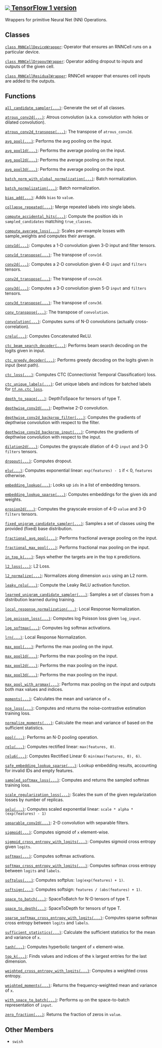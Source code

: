 [ ![](https://tensorflow.google.cn/images/tf_logo_32px.png) TensorFlow 1
version](/versions/r1.15/api_docs/python/tf/compat/v2/nn)  
---  
  
Wrappers for primitive Neural Net (NN) Operations.

## Classes

[`class
RNNCellDeviceWrapper`](https://tensorflow.google.cn/api_docs/python/tf/nn/RNNCellDeviceWrapper):
Operator that ensures an RNNCell runs on a particular device.

[`class
RNNCellDropoutWrapper`](https://tensorflow.google.cn/api_docs/python/tf/nn/RNNCellDropoutWrapper):
Operator adding dropout to inputs and outputs of the given cell.

[`class
RNNCellResidualWrapper`](https://tensorflow.google.cn/api_docs/python/tf/nn/RNNCellResidualWrapper):
RNNCell wrapper that ensures cell inputs are added to the outputs.

## Functions

[`all_candidate_sampler(...)`](https://tensorflow.google.cn/api_docs/python/tf/random/all_candidate_sampler):
Generate the set of all classes.

[`atrous_conv2d(...)`](https://tensorflow.google.cn/api_docs/python/tf/nn/atrous_conv2d):
Atrous convolution (a.k.a. convolution with holes or dilated convolution).

[`atrous_conv2d_transpose(...)`](https://tensorflow.google.cn/api_docs/python/tf/nn/atrous_conv2d_transpose):
The transpose of `atrous_conv2d`.

[`avg_pool(...)`](https://tensorflow.google.cn/api_docs/python/tf/nn/avg_pool):
Performs the avg pooling on the input.

[`avg_pool1d(...)`](https://tensorflow.google.cn/api_docs/python/tf/nn/avg_pool1d):
Performs the average pooling on the input.

[`avg_pool2d(...)`](https://tensorflow.google.cn/api_docs/python/tf/nn/avg_pool2d):
Performs the average pooling on the input.

[`avg_pool3d(...)`](https://tensorflow.google.cn/api_docs/python/tf/nn/avg_pool3d):
Performs the average pooling on the input.

[`batch_norm_with_global_normalization(...)`](https://tensorflow.google.cn/api_docs/python/tf/nn/batch_norm_with_global_normalization):
Batch normalization.

[`batch_normalization(...)`](https://tensorflow.google.cn/api_docs/python/tf/nn/batch_normalization):
Batch normalization.

[`bias_add(...)`](https://tensorflow.google.cn/api_docs/python/tf/nn/bias_add):
Adds `bias` to `value`.

[`collapse_repeated(...)`](https://tensorflow.google.cn/api_docs/python/tf/nn/collapse_repeated):
Merge repeated labels into single labels.

[`compute_accidental_hits(...)`](https://tensorflow.google.cn/api_docs/python/tf/nn/compute_accidental_hits):
Compute the position ids in `sampled_candidates` matching `true_classes`.

[`compute_average_loss(...)`](https://tensorflow.google.cn/api_docs/python/tf/nn/compute_average_loss):
Scales per-example losses with sample_weights and computes their average.

[`conv1d(...)`](https://tensorflow.google.cn/api_docs/python/tf/nn/conv1d):
Computes a 1-D convolution given 3-D input and filter tensors.

[`conv1d_transpose(...)`](https://tensorflow.google.cn/api_docs/python/tf/nn/conv1d_transpose):
The transpose of `conv1d`.

[`conv2d(...)`](https://tensorflow.google.cn/api_docs/python/tf/nn/conv2d):
Computes a 2-D convolution given 4-D `input` and `filters` tensors.

[`conv2d_transpose(...)`](https://tensorflow.google.cn/api_docs/python/tf/nn/conv2d_transpose):
The transpose of `conv2d`.

[`conv3d(...)`](https://tensorflow.google.cn/api_docs/python/tf/nn/conv3d):
Computes a 3-D convolution given 5-D `input` and `filters` tensors.

[`conv3d_transpose(...)`](https://tensorflow.google.cn/api_docs/python/tf/nn/conv3d_transpose):
The transpose of `conv3d`.

[`conv_transpose(...)`](https://tensorflow.google.cn/api_docs/python/tf/nn/conv_transpose):
The transpose of `convolution`.

[`convolution(...)`](https://tensorflow.google.cn/api_docs/python/tf/nn/convolution):
Computes sums of N-D convolutions (actually cross-correlation).

[`crelu(...)`](https://tensorflow.google.cn/api_docs/python/tf/nn/crelu):
Computes Concatenated ReLU.

[`ctc_beam_search_decoder(...)`](https://tensorflow.google.cn/api_docs/python/tf/nn/ctc_beam_search_decoder):
Performs beam search decoding on the logits given in input.

[`ctc_greedy_decoder(...)`](https://tensorflow.google.cn/api_docs/python/tf/nn/ctc_greedy_decoder):
Performs greedy decoding on the logits given in input (best path).

[`ctc_loss(...)`](https://tensorflow.google.cn/api_docs/python/tf/nn/ctc_loss):
Computes CTC (Connectionist Temporal Classification) loss.

[`ctc_unique_labels(...)`](https://tensorflow.google.cn/api_docs/python/tf/nn/ctc_unique_labels):
Get unique labels and indices for batched labels for
[`tf.nn.ctc_loss`](https://tensorflow.google.cn/api_docs/python/tf/nn/ctc_loss).

[`depth_to_space(...)`](https://tensorflow.google.cn/api_docs/python/tf/nn/depth_to_space):
DepthToSpace for tensors of type T.

[`depthwise_conv2d(...)`](https://tensorflow.google.cn/api_docs/python/tf/nn/depthwise_conv2d):
Depthwise 2-D convolution.

[`depthwise_conv2d_backprop_filter(...)`](https://tensorflow.google.cn/api_docs/python/tf/nn/depthwise_conv2d_backprop_filter):
Computes the gradients of depthwise convolution with respect to the filter.

[`depthwise_conv2d_backprop_input(...)`](https://tensorflow.google.cn/api_docs/python/tf/nn/depthwise_conv2d_backprop_input):
Computes the gradients of depthwise convolution with respect to the input.

[`dilation2d(...)`](https://tensorflow.google.cn/api_docs/python/tf/nn/dilation2d):
Computes the grayscale dilation of 4-D `input` and 3-D `filters` tensors.

[`dropout(...)`](https://tensorflow.google.cn/api_docs/python/tf/nn/dropout):
Computes dropout.

[`elu(...)`](https://tensorflow.google.cn/api_docs/python/tf/nn/elu): Computes
exponential linear: `exp(features) - 1` if < 0, `features` otherwise.

[`embedding_lookup(...)`](https://tensorflow.google.cn/api_docs/python/tf/nn/embedding_lookup):
Looks up `ids` in a list of embedding tensors.

[`embedding_lookup_sparse(...)`](https://tensorflow.google.cn/api_docs/python/tf/nn/embedding_lookup_sparse):
Computes embeddings for the given ids and weights.

[`erosion2d(...)`](https://tensorflow.google.cn/api_docs/python/tf/nn/erosion2d):
Computes the grayscale erosion of 4-D `value` and 3-D `filters` tensors.

[`fixed_unigram_candidate_sampler(...)`](https://tensorflow.google.cn/api_docs/python/tf/random/fixed_unigram_candidate_sampler):
Samples a set of classes using the provided (fixed) base distribution.

[`fractional_avg_pool(...)`](https://tensorflow.google.cn/api_docs/python/tf/nn/fractional_avg_pool):
Performs fractional average pooling on the input.

[`fractional_max_pool(...)`](https://tensorflow.google.cn/api_docs/python/tf/nn/fractional_max_pool):
Performs fractional max pooling on the input.

[`in_top_k(...)`](https://tensorflow.google.cn/api_docs/python/tf/math/in_top_k):
Says whether the targets are in the top `K` predictions.

[`l2_loss(...)`](https://tensorflow.google.cn/api_docs/python/tf/nn/l2_loss):
L2 Loss.

[`l2_normalize(...)`](https://tensorflow.google.cn/api_docs/python/tf/math/l2_normalize):
Normalizes along dimension `axis` using an L2 norm.

[`leaky_relu(...)`](https://tensorflow.google.cn/api_docs/python/tf/nn/leaky_relu):
Compute the Leaky ReLU activation function.

[`learned_unigram_candidate_sampler(...)`](https://tensorflow.google.cn/api_docs/python/tf/random/learned_unigram_candidate_sampler):
Samples a set of classes from a distribution learned during training.

[`local_response_normalization(...)`](https://tensorflow.google.cn/api_docs/python/tf/nn/local_response_normalization):
Local Response Normalization.

[`log_poisson_loss(...)`](https://tensorflow.google.cn/api_docs/python/tf/nn/log_poisson_loss):
Computes log Poisson loss given `log_input`.

[`log_softmax(...)`](https://tensorflow.google.cn/api_docs/python/tf/nn/log_softmax):
Computes log softmax activations.

[`lrn(...)`](https://tensorflow.google.cn/api_docs/python/tf/nn/local_response_normalization):
Local Response Normalization.

[`max_pool(...)`](https://tensorflow.google.cn/api_docs/python/tf/nn/max_pool):
Performs the max pooling on the input.

[`max_pool1d(...)`](https://tensorflow.google.cn/api_docs/python/tf/nn/max_pool1d):
Performs the max pooling on the input.

[`max_pool2d(...)`](https://tensorflow.google.cn/api_docs/python/tf/nn/max_pool2d):
Performs the max pooling on the input.

[`max_pool3d(...)`](https://tensorflow.google.cn/api_docs/python/tf/nn/max_pool3d):
Performs the max pooling on the input.

[`max_pool_with_argmax(...)`](https://tensorflow.google.cn/api_docs/python/tf/nn/max_pool_with_argmax):
Performs max pooling on the input and outputs both max values and indices.

[`moments(...)`](https://tensorflow.google.cn/api_docs/python/tf/nn/moments):
Calculates the mean and variance of `x`.

[`nce_loss(...)`](https://tensorflow.google.cn/api_docs/python/tf/nn/nce_loss):
Computes and returns the noise-contrastive estimation training loss.

[`normalize_moments(...)`](https://tensorflow.google.cn/api_docs/python/tf/nn/normalize_moments):
Calculate the mean and variance of based on the sufficient statistics.

[`pool(...)`](https://tensorflow.google.cn/api_docs/python/tf/nn/pool):
Performs an N-D pooling operation.

[`relu(...)`](https://tensorflow.google.cn/api_docs/python/tf/nn/relu):
Computes rectified linear: `max(features, 0)`.

[`relu6(...)`](https://tensorflow.google.cn/api_docs/python/tf/nn/relu6):
Computes Rectified Linear 6: `min(max(features, 0), 6)`.

[`safe_embedding_lookup_sparse(...)`](https://tensorflow.google.cn/api_docs/python/tf/nn/safe_embedding_lookup_sparse):
Lookup embedding results, accounting for invalid IDs and empty features.

[`sampled_softmax_loss(...)`](https://tensorflow.google.cn/api_docs/python/tf/nn/sampled_softmax_loss):
Computes and returns the sampled softmax training loss.

[`scale_regularization_loss(...)`](https://tensorflow.google.cn/api_docs/python/tf/nn/scale_regularization_loss):
Scales the sum of the given regularization losses by number of replicas.

[`selu(...)`](https://tensorflow.google.cn/api_docs/python/tf/nn/selu):
Computes scaled exponential linear: `scale * alpha * (exp(features) - 1)`

[`separable_conv2d(...)`](https://tensorflow.google.cn/api_docs/python/tf/nn/separable_conv2d):
2-D convolution with separable filters.

[`sigmoid(...)`](https://tensorflow.google.cn/api_docs/python/tf/math/sigmoid):
Computes sigmoid of `x` element-wise.

[`sigmoid_cross_entropy_with_logits(...)`](https://tensorflow.google.cn/api_docs/python/tf/nn/sigmoid_cross_entropy_with_logits):
Computes sigmoid cross entropy given `logits`.

[`softmax(...)`](https://tensorflow.google.cn/api_docs/python/tf/nn/softmax):
Computes softmax activations.

[`softmax_cross_entropy_with_logits(...)`](https://tensorflow.google.cn/api_docs/python/tf/nn/softmax_cross_entropy_with_logits):
Computes softmax cross entropy between `logits` and `labels`.

[`softplus(...)`](https://tensorflow.google.cn/api_docs/python/tf/math/softplus):
Computes softplus: `log(exp(features) + 1)`.

[`softsign(...)`](https://tensorflow.google.cn/api_docs/python/tf/nn/softsign):
Computes softsign: `features / (abs(features) + 1)`.

[`space_to_batch(...)`](https://tensorflow.google.cn/api_docs/python/tf/space_to_batch):
SpaceToBatch for N-D tensors of type T.

[`space_to_depth(...)`](https://tensorflow.google.cn/api_docs/python/tf/nn/space_to_depth):
SpaceToDepth for tensors of type T.

[`sparse_softmax_cross_entropy_with_logits(...)`](https://tensorflow.google.cn/api_docs/python/tf/nn/sparse_softmax_cross_entropy_with_logits):
Computes sparse softmax cross entropy between `logits` and `labels`.

[`sufficient_statistics(...)`](https://tensorflow.google.cn/api_docs/python/tf/nn/sufficient_statistics):
Calculate the sufficient statistics for the mean and variance of `x`.

[`tanh(...)`](https://tensorflow.google.cn/api_docs/python/tf/math/tanh):
Computes hyperbolic tangent of `x` element-wise.

[`top_k(...)`](https://tensorflow.google.cn/api_docs/python/tf/math/top_k):
Finds values and indices of the `k` largest entries for the last dimension.

[`weighted_cross_entropy_with_logits(...)`](https://tensorflow.google.cn/api_docs/python/tf/nn/weighted_cross_entropy_with_logits):
Computes a weighted cross entropy.

[`weighted_moments(...)`](https://tensorflow.google.cn/api_docs/python/tf/nn/weighted_moments):
Returns the frequency-weighted mean and variance of `x`.

[`with_space_to_batch(...)`](https://tensorflow.google.cn/api_docs/python/tf/nn/with_space_to_batch):
Performs `op` on the space-to-batch representation of `input`.

[`zero_fraction(...)`](https://tensorflow.google.cn/api_docs/python/tf/math/zero_fraction):
Returns the fraction of zeros in `value`.

## Other Members

  * `swish`

